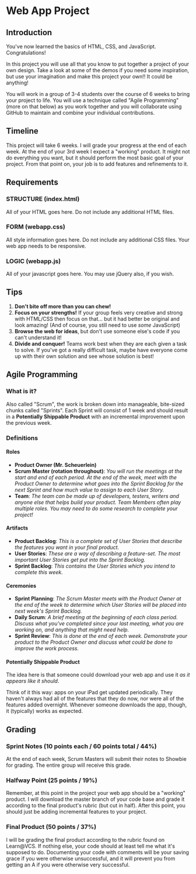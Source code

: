 # Web App Project

## Introduction

You've now learned the basics of HTML, CSS, and JavaScript. Congratulations!

In this project you will use all that you know to put together a project of your own design. Take a look at some of the demos if you need some inspiration, but use your imagination and make this project your own!! It could be anything!

You will work in a group of 3-4 students over the course of 6 weeks to bring your project to life. You will use a technique called "Agile Programming" (more on that below) as you work together and you will collaborate using GitHub to maintain and combine your individual contributions.

## Timeline

This project will take 6 weeks. I will grade your progress at the end of each week. At the end of your 3rd week I expect a "working" product. It might not do everything you want, but it should perform the most basic goal of your project. From that point on, your job is to add features and refinements to it.

## Requirements

### STRUCTURE (index.html)

All of your HTML goes here. Do not include any additional HTML files.

### FORM (webapp.css)

All style information goes here. Do not include any additional CSS files. Your web app needs to be responsive.

### LOGIC (webapp.js)

All of your javascript goes here. You may use jQuery also, if you wish.

## Tips

1. **Don't bite off more than you can chew!**
2. **Focus on your strengths!** If your group feels very creative and strong with HTML/CSS then focus on that... but it had better be original and look amazing! (And of course, you still need to use *some* JavaScript)
3. **Browse the web for ideas**, but don't use someone else's code if you can't understand it!
4. **Divide and conquer!** Teams work best when they are each given a task to solve. If you've got a really difficult task, maybe have everyone come up with their own solution and see whose solution is best!

## Agile Programming

### What is it?
Also called "Scrum", the work is broken down into manageable, bite-sized chunks called "Sprints". Each Sprint will consist of 1 week and should result in a **Potentially Shippable Product** with an incremental improvement upon the previous week. 

### Definitions

#### Roles

- **Product Owner (Mr. Scheuerlein)**
- **Scrum Master (rotation throughout)**: *You will run the meetings at the start and end of each period. At the end of the week, meet with the Product Owner to determine what goes into the Sprint Backlog for the next Sprint and how much value to assign to each User Story.*
- **Team**: *The team can be made up of developers, testers, writers and anyone else that helps build your product. Team Members often play multiple roles. You may need to do some research to complete your project!*

#### Artifacts

- **Product Backlog**: *This is a complete set of User Stories that describe the features you want in your final product.*
- **User Stories**: *These are a way of describing a feature-set. The most important User Stories get put into the Sprint Backlog.*
- **Sprint Backlog**: *This contains the User Stories which you intend to complete this week.*

#### Ceremonies

- **Sprint Planning**: *The Scrum Master meets with the Product Owner at the end of the week to determine which User Stories will be placed into next week's Sprint Backlog.*
- **Daily Scrum**: *A brief meeting at the beginning of each class period. Discuss what you've completed since your last meeting, what you are working on, and anything that might need help.*
- **Sprint Review**: *This is done at the end of each week. Demonstrate your product to the Product Owner and discuss what could be done to improve the work process.*

#### Potentially Shippable Product

The idea here is that someone could download your web app and use it *as it appears like it should*.

Think of it this way: apps on your iPad get updated periodically. They haven't always had all of the features that they do now, nor were all of the features added overnight. Whenever someone downloads the app, though, it (typically) works as expected.

## Grading

### Sprint Notes (10 points each / 60 points total / 44%)

At the end of each week, Scrum Masters will submit their notes to Showbie for grading. The entire group will receive this grade.

### Halfway Point (25 points / 19%)

Remember, at this point in the project your web app should be a "working" product. I will download the master branch of your code base and grade it according to the final product's rubric (but cut in half). After this point, you should just be adding incremental features to your project.

### Final Product (50 points / 37%)

I will be grading the final product according to the rubric found on Learn@VCS. If nothing else, your code should at least tell me what it's supposed to do. Documenting your code with comments will be your saving grace if you were otherwise unsuccessful, and it will prevent you from getting an A if you were otherwise very successful.
